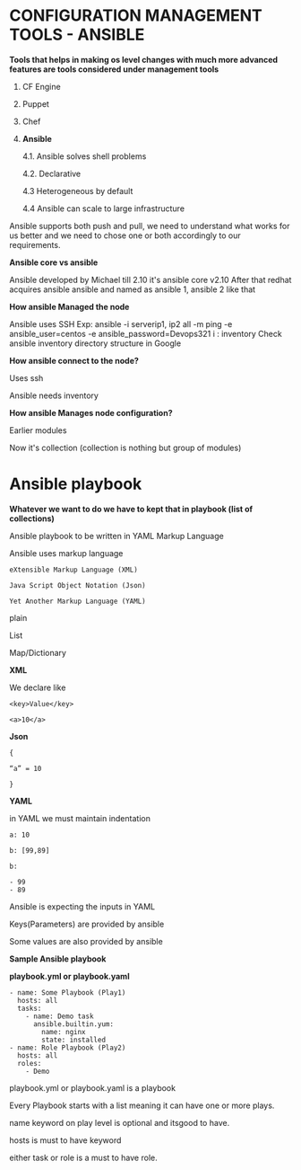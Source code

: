 # CONFIGURATION MANAGEMENT TOOLS - ANSIBLE

**Tools that helps in making os level changes with much more advanced features are tools considered under management tools**
1. CF Engine
2. Puppet
3. Chef
4. **Ansible**

   4.1. Ansible solves shell problems

   4.2. Declarative

   4.3 Heterogeneous by default

   4.4 Ansible can scale to large infrastructure 

Ansible supports both push and pull, we need to understand what works for us better and we need to chose one or both accordingly to our requirements.

**Ansible core vs ansible**
  
  Ansible developed by Michael till 2.10 it's ansible core v2.10
  After that redhat acquires ansible ansible and named as ansible 1, ansible 2 like that

**How ansible Managed the node**
  
  Ansible uses SSH
  Exp: ansible -i serverip1, ip2  all -m ping -e ansible_user=centos -e ansible_password=Devops321
      i : inventory 
  Check ansible inventory directory structure in Google

**How ansible connect to the node?**

  Uses ssh 
  
  Ansible needs inventory 

**How ansible Manages node configuration?**

  Earlier modules
  
  Now it's collection (collection is nothing but group of modules)


# Ansible playbook

**Whatever we want to do we have to kept that in playbook (list of collections)**

Ansible playbook to be written in YAML Markup Language 

Ansible uses markup language 

    eXtensible Markup Language (XML)
    
    Java Script Object Notation (Json)
    
    Yet Another Markup Language (YAML)

plain

List

Map/Dictionary

**XML**

We declare like
```
<key>Value</key>

<a>10</a>
```
**Json**
```
{

“a” = 10

}
```
**YAML**

in YAML we must maintain indentation 
```
a: 10

b: [99,89]

b:

- 99
- 89
```
Ansible is expecting the inputs in YAML

Keys(Parameters) are provided by ansible

Some values are also provided by ansible

**Sample Ansible playbook**

**playbook.yml or playbook.yaml**
```
- name: Some Playbook (Play1)
  hosts: all
  tasks:
    - name: Demo task
      ansible.builtin.yum:
        name: nginx
        state: installed
- name: Role Playbook (Play2)
  hosts: all
  roles:
    - Demo
```
playbook.yml or playbook.yaml is a playbook

Every Playbook starts with a list meaning it can have one or more plays.

name keyword on play level is optional and itsgood to have.

hosts is must to have keyword

either task or role is a must to have role.
